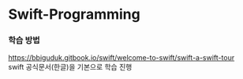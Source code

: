# Swift-Programming

### 학습 방법

https://bbiguduk.gitbook.io/swift/welcome-to-swift/swift-a-swift-tour<br>
swift 공식문서(한글)을 기본으로 학습 진행
